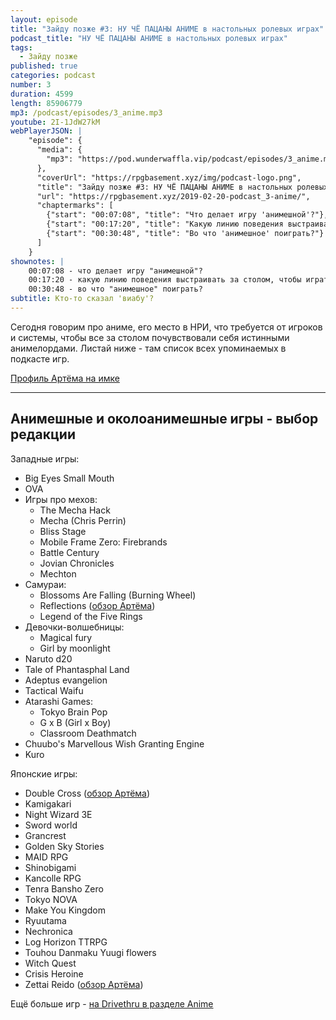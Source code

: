 ```yaml
---
layout: episode
title: "Зайду позже #3: НУ ЧЁ ПАЦАНЫ АНИМЕ в настольных ролевых играх"
podcast_title: "НУ ЧЁ ПАЦАНЫ АНИМЕ в настольных ролевых играх"
tags:
  - Зайду позже
published: true
categories: podcast
number: 3
duration: 4599
length: 85906779
mp3: /podcast/episodes/3_anime.mp3
youtube: 2I-1JdW27kM
webPlayerJSON: |
    "episode": {
      "media": {
        "mp3": "https://pod.wunderwaffla.vip/podcast/episodes/3_anime.mp3"
      },
      "coverUrl": "https://rpgbasement.xyz/img/podcast-logo.png",
      "title": "Зайду позже #3: НУ ЧЁ ПАЦАНЫ АНИМЕ в настольных ролевых играх",
      "url": "https://rpgbasement.xyz/2019-02-20-podcast_3-anime/",
      "chaptermarks": [
        {"start": "00:07:08", "title": "Что делает игру 'анимешной'?"},
        {"start": "00:17:20", "title": "Какую линию поведения выстраивать за столом, чтобы играть в настоящих анимелордов?"},
        {"start": "00:30:48", "title": "Во что 'анимешное' поиграть?"}
      ]
    }
shownotes: |
    00:07:08 - что делает игру "анимешной"?  
    00:17:20 - какую линию поведения выстраивать за столом, чтобы играть в настоящих анимелордов?  
    00:30:48 - во что "анимешное" поиграть?  
subtitle: Кто-то сказал 'виабу'?
---
```


Сегодня говорим про аниме, его место в НРИ, что требуется от игроков и системы, чтобы все за столом почувствовали себя истинными анимелордами. Листай ниже - там список всех упоминаемых в подкасте игр.

[Профиль Артёма на имке](https://imaginaria.ru/profile/qdrn/)

---
## Анимешные и околоанимешные игры - выбор редакции

Западные игры:  
 - Big Eyes Small Mouth
 - OVA
 - Игры про мехов:
     - The Mecha Hack
     - Mecha (Chris Perrin)
     - Bliss Stage
     - Mobile Frame Zero: Firebrands
     - Battle Century
     - Jovian Chronicles
     - Mechton
 - Самураи:
     - Blossoms Are Falling (Burning Wheel)
     - Reflections ([обзор Артёма](https://imaginaria.ru/p/reflections.html))
     - Legend of the Five Rings
 - Девочки-волшебницы:
     - Magical fury
     - Girl by moonlight
 - Naruto d20
 - Tale of Phantasphal Land
 - Adeptus evangelion
 - Tactical Waifu
 - Atarashi Games:
    - Tokyo Brain Pop
    - G x B (Girl x Boy)
    - Classroom Deathmatch
 - Chuubo's Marvellous Wish Granting Engine
 - Kuro

Японские игры:  
 - Double Cross ([обзор Артёма](https://imaginaria.ru/p/double-cross.html))
 - Kamigakari
 - Night Wizard 3E
 - Sword world
 - Grancrest
 - Golden Sky Stories
 - MAID RPG
 - Shinobigami
 - Kancolle RPG
 - Tenra Bansho Zero
 - Tokyo NOVA
 - Make You Kingdom
 - Ryuutama
 - Nechronica
 - Log Horizon TTRPG
 - Touhou Danmaku Yuugi flowers
 - Witch Quest
 - Crisis Heroine
 - Zettai Reido ([обзор Артёма](https://imaginaria.ru/p/zettai-reido-erp-ad.html))

Ещё больше игр - [на Drivethru в разделе Anime](https://www.drivethrurpg.com/browse.php?filters=910_0_0_0_0)
